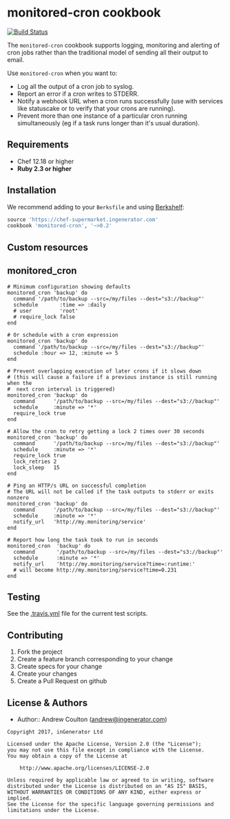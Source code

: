 monitored-cron cookbook
=======================
[![Build Status](https://travis-ci.org/ingenerator/chef-monitored-cron.png?branch=1.x)](https://travis-ci.org/ingenerator/chef-monitored-cron)

The `monitored-cron` cookbook supports logging, monitoring and alerting of cron
jobs rather than the traditional model of sending all their output to email.

Use `monitored-cron` when you want to:

* Log all the output of a cron job to syslog.
* Report an error if a cron writes to STDERR.
* Notify a webhook URL when a cron runs successfully (use with services like
  statuscake or  to verify that your crons are running).
* Prevent more than one instance of a particular cron running simultaneously (eg
  if a task runs longer than it's usual duration).


Requirements
------------
- Chef 12.18 or higher
- **Ruby 2.3 or higher**

Installation
------------
We recommend adding to your `Berksfile` and using [Berkshelf](http://berkshelf.com/):

```ruby
source 'https://chef-supermarket.ingenerator.com'
cookbook 'monitored-cron', '~>0.2'
```


Custom resources
----------------

## monitored_cron

```
# Minimum configuration showing defaults
monitored_cron 'backup' do
  command '/path/to/backup --src=/my/files --dest="s3://backup"'
  schedule       :time => :daily
  # user         'root'
  # require_lock false
end

# Or schedule with a cron expression
monitored_cron 'backup' do
  command '/path/to/backup --src=/my/files --dest="s3://backup"'
  schedule :hour => 12, :minute => 5
end

# Prevent overlapping execution of later crons if it slows down
# (this will cause a failure if a previous instance is still running when the
#  next cron interval is triggered)
monitored_cron 'backup' do
  command      '/path/to/backup --src=/my/files --dest="s3://backup"'
  schedule     :minute => '*'
  require_lock true
end

# Allow the cron to retry getting a lock 2 times over 30 seconds
monitored_cron 'backup' do
  command      '/path/to/backup --src=/my/files --dest="s3://backup"'
  schedule     :minute => '*'
  require_lock true
  lock_retries 2
  lock_sleep   15
end

# Ping an HTTP/s URL on successful completion
# The URL will not be called if the task outputs to stderr or exits nonzero
monitored_cron 'backup' do
  command      '/path/to/backup --src=/my/files --dest="s3://backup"'
  schedule     :minute => '*'
  notify_url   'http://my.monitoring/service'
end

# Report how long the task took to run in seconds
monitored_cron  'backup' do
  command       '/path/to/backup --src=/my/files --dest="s3://backup"'
  schedule      :minute => '*'
  notify_url    'http://my.monitoring/service?time=:runtime:'
  # will become http://my.monitoring/service?time=0.231
end
```

Testing
-------
See the [.travis.yml](.travis.yml) file for the current test scripts.


Contributing
------------
1. Fork the project
2. Create a feature branch corresponding to your change
3. Create specs for your change
4. Create your changes
4. Create a Pull Request on github

License & Authors
-----------------
- Author:: Andrew Coulton (andrew@ingenerator.com)

```text
Copyright 2017, inGenerator Ltd

Licensed under the Apache License, Version 2.0 (the "License");
you may not use this file except in compliance with the License.
You may obtain a copy of the License at

    http://www.apache.org/licenses/LICENSE-2.0

Unless required by applicable law or agreed to in writing, software
distributed under the License is distributed on an "AS IS" BASIS,
WITHOUT WARRANTIES OR CONDITIONS OF ANY KIND, either express or implied.
See the License for the specific language governing permissions and
limitations under the License.
```
